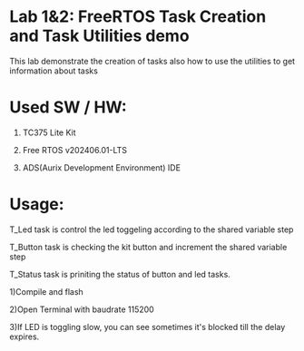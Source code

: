 # Lab 1&2: FreeRTOS Task Creation and Task Utilities demo
This lab demonstrate the creation of tasks also how to use the utilities to get information about tasks


# Used SW / HW:
1) TC375 Lite Kit

2) Free RTOS v202406.01-LTS

3) ADS(Aurix Development Environment) IDE

# Usage:
T_Led task is control the led toggeling according to the shared variable step

T_Button task is checking the kit button and increment the shared variable step

T_Status task is priniting the status of button and led tasks.


1)Compile and flash

2)Open Terminal with baudrate 115200

3)If LED is toggling slow, you can see sometimes it's blocked till the delay expires.